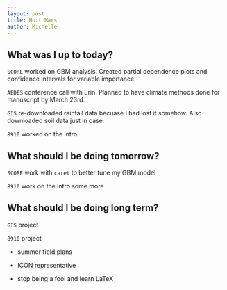 ```yaml
---
layout: post
title: Huit Mars
author: Michelle
---
```


## What was I up to today?

`SCORE` worked on GBM analysis. Created partial dependence plots and confidence intervals for variable importance.

`AEDES` conference call with Erin.  Planned to have climate methods done for manuscript by March 23rd.

`GIS` re-downloaded rainfall data becuase I had lost it somehow.  Also downloaded soil data just in case.

`8910` worked on the intro

## What should I be doing tomorrow?

`SCORE` work with `caret` to better tune my GBM model

`8910` work on the intro some more

## What should I be doing long term?

`GIS` project 

`8910` project

* summer field plans

* ICON representative

* stop being a fool and learn LaTeX


<i class="fa fa-code" style="color:pink"> </i>




